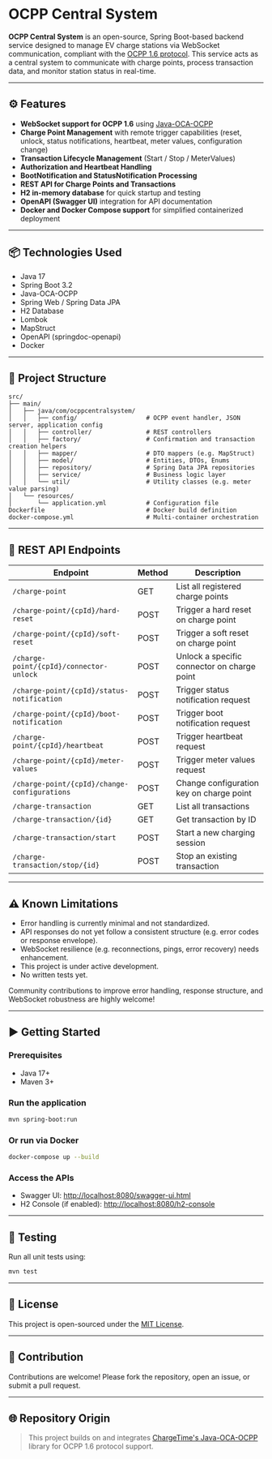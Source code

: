 # OCPP Central System

**OCPP Central System** is an open-source, Spring Boot-based backend service designed to manage EV charge stations via WebSocket communication, compliant with the [OCPP 1.6 protocol](https://www.openchargealliance.org/protocols/ocpp-16/).
This service acts as a central system to communicate with charge points, process transaction data, and monitor station status in real-time.

---

## ⚙️ Features

* **WebSocket support for OCPP 1.6** using [Java-OCA-OCPP](https://github.com/ChargeTimeEU/Java-OCA-OCPP)
* **Charge Point Management** with remote trigger capabilities (reset, unlock, status notifications, heartbeat, meter values, configuration change)
* **Transaction Lifecycle Management** (Start / Stop / MeterValues)
* **Authorization and Heartbeat Handling**
* **BootNotification and StatusNotification Processing**
* **REST API for Charge Points and Transactions**
* **H2 in-memory database** for quick startup and testing
* **OpenAPI (Swagger UI)** integration for API documentation
* **Docker and Docker Compose support** for simplified containerized deployment

---

## 📦 Technologies Used

* Java 17
* Spring Boot 3.2
* Java-OCA-OCPP
* Spring Web / Spring Data JPA
* H2 Database
* Lombok
* MapStruct
* OpenAPI (springdoc-openapi)
* Docker

---

## 📁 Project Structure

```
src/
├── main/
│   ├── java/com/ocppcentralsystem/
│   │   ├── config/                   # OCPP event handler, JSON server, application config
│   │   ├── controller/               # REST controllers
│   │   ├── factory/                  # Confirmation and transaction creation helpers
│   │   ├── mapper/                   # DTO mappers (e.g. MapStruct)
│   │   ├── model/                    # Entities, DTOs, Enums
│   │   ├── repository/               # Spring Data JPA repositories
│   │   ├── service/                  # Business logic layer
│   │   └── util/                     # Utility classes (e.g. meter value parsing)
│   └── resources/
│       └── application.yml           # Configuration file
Dockerfile                            # Docker build definition
docker-compose.yml                    # Multi-container orchestration
```

---

## 🔌 REST API Endpoints

| Endpoint                                     | Method | Description                                 |
| -------------------------------------------- | ------ | ------------------------------------------- |
| `/charge-point`                              | GET    | List all registered charge points           |
| `/charge-point/{cpId}/hard-reset`            | POST   | Trigger a hard reset on charge point        |
| `/charge-point/{cpId}/soft-reset`            | POST   | Trigger a soft reset on charge point        |
| `/charge-point/{cpId}/connector-unlock`      | POST   | Unlock a specific connector on charge point |
| `/charge-point/{cpId}/status-notification`   | POST   | Trigger status notification request         |
| `/charge-point/{cpId}/boot-notification`     | POST   | Trigger boot notification request           |
| `/charge-point/{cpId}/heartbeat`             | POST   | Trigger heartbeat request                   |
| `/charge-point/{cpId}/meter-values`          | POST   | Trigger meter values request                |
| `/charge-point/{cpId}/change-configurations` | POST   | Change configuration key on charge point    |
| `/charge-transaction`                        | GET    | List all transactions                       |
| `/charge-transaction/{id}`                   | GET    | Get transaction by ID                       |
| `/charge-transaction/start`                  | POST   | Start a new charging session                |
| `/charge-transaction/stop/{id}`              | POST   | Stop an existing transaction                |

---

## ⚠️ Known Limitations

* Error handling is currently minimal and not standardized.
* API responses do not yet follow a consistent structure (e.g. error codes or response envelope).
* WebSocket resilience (e.g. reconnections, pings, error recovery) needs enhancement.
* This project is under active development.
* No written tests yet.

Community contributions to improve error handling, response structure, and WebSocket robustness are highly welcome!

---

## ▶️ Getting Started

### Prerequisites

* Java 17+
* Maven 3+

### Run the application

```bash
mvn spring-boot:run
```

### Or run via Docker

```bash
docker-compose up --build
```

### Access the APIs

* Swagger UI: [http://localhost:8080/swagger-ui.html](http://localhost:8080/swagger-ui.html)
* H2 Console (if enabled): [http://localhost:8080/h2-console](http://localhost:8080/h2-console)

---

## 🥪 Testing

Run all unit tests using:

```bash
mvn test
```

---

## 📄 License

This project is open-sourced under the [MIT License](LICENSE).

---

## 🤝 Contribution

Contributions are welcome! Please fork the repository, open an issue, or submit a pull request.

---

## 🌐 Repository Origin

> This project builds on and integrates [ChargeTime's Java-OCA-OCPP](https://github.com/ChargeTimeEU/Java-OCA-OCPP) library for OCPP 1.6 protocol support.
